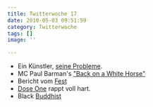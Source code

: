 ```yaml
---
title: Twitterwoche 17
date: 2010-05-03 09:51:59
category: Twitterwoche
tags: []
image: ''

---
```


* Ein Künstler, [seine Probleme](http://thecynicalmusician.com/2010/04/the-paradise-that-should-have-been-revisited/).
* MC Paul Barman's ["Back on a White Horse"](http://www.youtube.com/watch?v=vWd1q07sZ3s&feature=player_embedded#)
* Bericht vom [Fest](http://unteranderem.tumblr.com/post/550648973/apcfest)
* [Dose One](http://www.youtube.com/watch?v=GB2ezgb_bWU) rappt voll hart.
* Black [Buddhist](http://www.youtube.com/watch?v=eDLigcWHE44)
